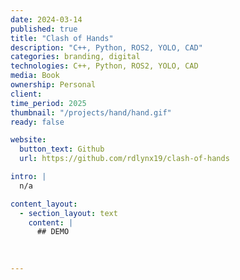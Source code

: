 ```yaml
---
date: 2024-03-14
published: true
title: "Clash of Hands"
description: "C++, Python, ROS2, YOLO, CAD"
categories: branding, digital
technologies: C++, Python, ROS2, YOLO, CAD
media: Book
ownership: Personal
client:
time_period: 2025
thumbnail: "/projects/hand/hand.gif"
ready: false

website:
  button_text: Github
  url: https://github.com/rdlynx19/clash-of-hands

intro: |
  n/a

content_layout:
  - section_layout: text  
    content: |
      ## DEMO
      

  
---
```

